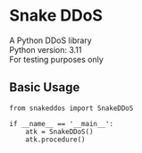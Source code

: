 # Snake DDoS
A Python DDoS library\
Python version: 3.11\
For testing purposes only


## Basic Usage

```
from snakeddos import SnakeDDoS

if __name__ == '__main__':
    atk = SnakeDDoS()
    atk.procedure()

```
